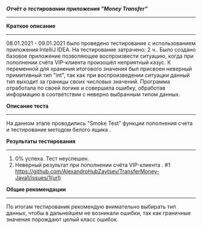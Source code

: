 ***Отчёт о тестировании приложения "Money Transfer"***
______________________________________________________________
**Краткое описание**
______________________________________________________________
08.01.2021 - 09.01.2021 было проведено  тестирование с использованием приложения IntelliJ IDEA.
На тестирование затрачено: 2 ч.. Было создано базовое приложение позволяющее воспроизвести ситуацию, когда при пополнении счёта VIP-клиента произошёл неприятный казус.
К переменной для хранения итогового значения был присвоен неверный примитивный тип "int", так как при воспроизведении ситуации данный тип выходит за границы своих числовых значений.
Программа отработала по своей логике и совершила ошибку, обработав информацию в соответствии с неверно выбранным типом данных.

**Описание теста**
______________________________________________________________

На данном этапе проводились "Smoke Test" функции пополнения счета и тестирование методом белого ящика .

**Результаты тестирования**
______________________________________________________________
1. 0% успеха. Тест неуспешен.
2. Неверный результат при пополнении счёта VIP-клиента . #1 https://github.com/AlexandroHubZaytsev/TransferMoney-Java1/issues/1(url)

**Общие рекомендации**
______________________________________________________________

По итогам тестирования рекомендую внимательно выбирать тип данных, чтобы в дальнейшем не возникали ошибки, так как граничные значения порождают целый класс ошибок.
